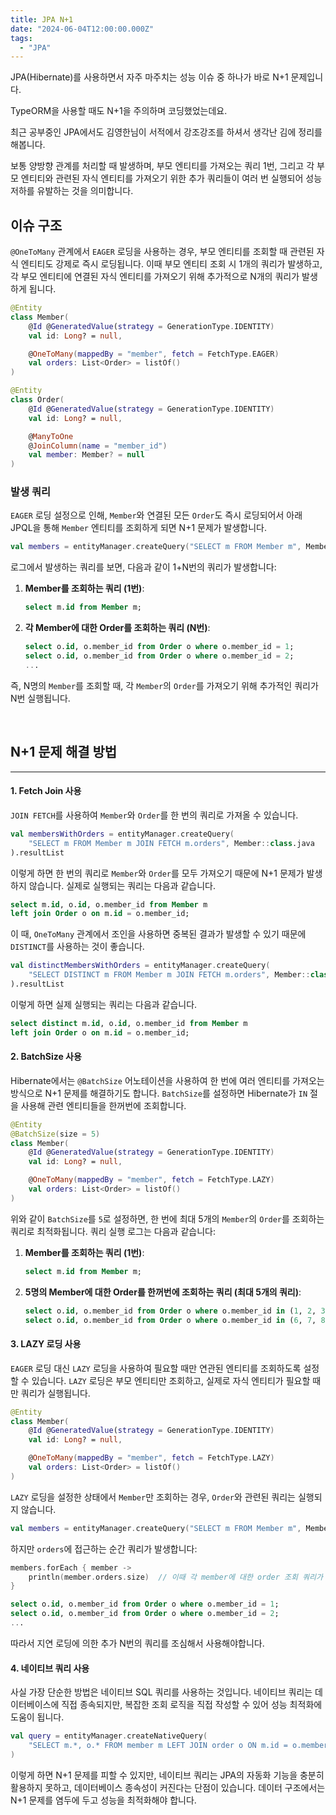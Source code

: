 ```yaml
---
title: JPA N+1
date: "2024-06-04T12:00:00.000Z"
tags:  
  - "JPA"
---
```


JPA(Hibernate)를 사용하면서 자주 마주치는 성능 이슈 중 하나가 바로 N+1 문제입니다.

TypeORM을 사용할 때도 N+1을 주의하며 코딩했었는데요.

최근 공부중인 JPA에서도 김영한님이 서적에서 강조강조를 하셔서 생각난 김에 정리를 해봅니다.

보통 양방향 관계를 처리할 때 발생하며, 부모 엔티티를 가져오는 쿼리 1번, 그리고 각 부모 엔티티와 관련된 자식 엔티티를 가져오기 위한 추가 쿼리들이 여러 번 실행되어 성능 저하를 유발하는 것을 의미합니다.


## 이슈 구조

`@OneToMany` 관계에서 `EAGER` 로딩을 사용하는 경우, 
부모 엔티티를 조회할 때 관련된 자식 엔티티도 강제로 즉시 로딩됩니다. 
이때 부모 엔티티 조회 시 1개의 쿼리가 발생하고, 
각 부모 엔티티에 연결된 자식 엔티티를 가져오기 위해 추가적으로 N개의 쿼리가 발생하게 됩니다.

```kotlin
@Entity
class Member(
    @Id @GeneratedValue(strategy = GenerationType.IDENTITY)
    val id: Long? = null,

    @OneToMany(mappedBy = "member", fetch = FetchType.EAGER)
    val orders: List<Order> = listOf()
)

@Entity
class Order(
    @Id @GeneratedValue(strategy = GenerationType.IDENTITY)
    val id: Long? = null,

    @ManyToOne
    @JoinColumn(name = "member_id")
    val member: Member? = null
)

```


### 발생 쿼리

`EAGER` 로딩 설정으로 인해, `Member`와 연결된 모든 `Order`도 즉시 로딩되어서 
아래 JPQL을 통해 `Member` 엔티티를 조회하게 되면 N+1 문제가 발생합니다.

```kotlin
val members = entityManager.createQuery("SELECT m FROM Member m", Member::class.java).resultList
```

로그에서 발생하는 쿼리를 보면, 다음과 같이 1+N번의 쿼리가 발생합니다:

1. **Member를 조회하는 쿼리 (1번)**:
    ```sql
    select m.id from Member m;
    ```

2. **각 Member에 대한 Order를 조회하는 쿼리 (N번)**:
    ```sql
    select o.id, o.member_id from Order o where o.member_id = 1;
    select o.id, o.member_id from Order o where o.member_id = 2;
    ...
    ```

즉, N명의 `Member`를 조회할 때, 각 `Member`의 `Order`를 가져오기 위해 추가적인 쿼리가 N번 실행됩니다. 

<br>

## N+1 문제 해결 방법

---

#### 1. Fetch Join 사용

`JOIN FETCH`를 사용하여 `Member`와 `Order`를 한 번의 쿼리로 가져올 수 있습니다.

```kotlin
val membersWithOrders = entityManager.createQuery(
    "SELECT m FROM Member m JOIN FETCH m.orders", Member::class.java
).resultList
```

이렇게 하면 한 번의 쿼리로 `Member`와 `Order`를 모두 가져오기 때문에 N+1 문제가 발생하지 않습니다. 실제로 실행되는 쿼리는 다음과 같습니다.

```sql
select m.id, o.id, o.member_id from Member m 
left join Order o on m.id = o.member_id;
```

이 때, `OneToMany` 관계에서 조인을 사용하면 중복된 결과가 발생할 수 있기 때문에 `DISTINCT`를 사용하는 것이 좋습니다.

```kotlin
val distinctMembersWithOrders = entityManager.createQuery(
    "SELECT DISTINCT m FROM Member m JOIN FETCH m.orders", Member::class.java
).resultList
```

이렇게 하면 실제 실행되는 쿼리는 다음과 같습니다.

```sql
select distinct m.id, o.id, o.member_id from Member m 
left join Order o on m.id = o.member_id;
```

#### 2. BatchSize 사용

Hibernate에서는 `@BatchSize` 어노테이션을 사용하여 한 번에 여러 엔티티를 가져오는 방식으로 N+1 문제를 해결하기도 합니다.
`BatchSize`를 설정하면 Hibernate가 `IN` 절을 사용해 관련 엔티티들을 한꺼번에 조회합니다.

```kotlin
@Entity
@BatchSize(size = 5)
class Member(
    @Id @GeneratedValue(strategy = GenerationType.IDENTITY)
    val id: Long? = null,

    @OneToMany(mappedBy = "member", fetch = FetchType.LAZY)
    val orders: List<Order> = listOf()
)
```

위와 같이 `BatchSize`를 `5`로 설정하면, 한 번에 최대 5개의 `Member`의 `Order`를 조회하는 쿼리로 최적화됩니다. 쿼리 실행 로그는 다음과 같습니다:

1. **Member를 조회하는 쿼리 (1번)**:
    ```sql
    select m.id from Member m;
    ```

2. **5명의 Member에 대한 Order를 한꺼번에 조회하는 쿼리 (최대 5개의 쿼리)**:
    ```sql
    select o.id, o.member_id from Order o where o.member_id in (1, 2, 3, 4, 5);
    select o.id, o.member_id from Order o where o.member_id in (6, 7, 8, 9, 10);
    ```

#### 3. LAZY 로딩 사용

`EAGER` 로딩 대신 `LAZY` 로딩을 사용하여 필요할 때만 연관된 엔티티를 조회하도록 설정할 수 있습니다. 
`LAZY` 로딩은 부모 엔티티만 조회하고, 실제로 자식 엔티티가 필요할 때만 쿼리가 실행됩니다.

```kotlin
@Entity
class Member(
    @Id @GeneratedValue(strategy = GenerationType.IDENTITY)
    val id: Long? = null,

    @OneToMany(mappedBy = "member", fetch = FetchType.LAZY)
    val orders: List<Order> = listOf()
)
```

`LAZY` 로딩을 설정한 상태에서 `Member`만 조회하는 경우, `Order`와 관련된 쿼리는 실행되지 않습니다.

```kotlin
val members = entityManager.createQuery("SELECT m FROM Member m", Member::class.java).resultList
```

하지만 `orders`에 접근하는 순간 쿼리가 발생합니다:

```kotlin
members.forEach { member ->
    println(member.orders.size)  // 이때 각 member에 대한 order 조회 쿼리가 발생
}
```


```sql
select o.id, o.member_id from Order o where o.member_id = 1;
select o.id, o.member_id from Order o where o.member_id = 2;
...
```

따라서 지연 로딩에 의한 추가 N번의 쿼리를 조심해서 사용해야합니다.


#### 4. 네이티브 쿼리 사용

사실 가장 단순한 방법은 네이티브 SQL 쿼리를 사용하는 것입니다. 
네이티브 쿼리는 데이터베이스에 직접 종속되지만, 
복잡한 조회 로직을 직접 작성할 수 있어 성능 최적화에 도움이 됩니다.


```kotlin
val query = entityManager.createNativeQuery(
    "SELECT m.*, o.* FROM member m LEFT JOIN order o ON m.id = o.member_id"
)
```

이렇게 하면 N+1 문제를 피할 수 있지만, 네이티브 쿼리는 JPA의 자동화 기능을 충분히 활용하지 못하고, 데이터베이스 종속성이 커진다는 단점이 있습니다.
데이터 구조에서는 N+1 문제를 염두에 두고 성능을 최적화해야 합니다.